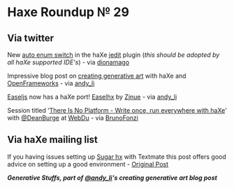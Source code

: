 [_template]: ../templates/roundup.html
# Haxe Roundup № 29

## Via twitter
New [auto enum switch][link 1] in the haXe [jedit][link 2] plugin (*this should be adopted by all haXe supported IDE's*) - via [dionamago][link 3]

Impressive blog post on [creating generative art][link 4] with haXe and [OpenFrameworks][link 5] - via [andy_li][link 6]

[Easeljs][link 7] now has a haXe port! [Easelhx][link 8] by [Zjnue][link 9] - via [andy_li][link 10]

Session titled ‘[There Is No Platform - Write once, run everywhere with haXe][link 11]' with [@DeanBurge][link 12] at [WebDu][link 13] - via [BrunoFonzi][link 14]

## Via haXe mailing list
If you having issues setting up [Sugar hx][link 15] with Textmate this post offers good advice on setting up a good environment - [Original Post][link 16]

*__Generative Stuffs, part of [@andy_li][link 17]'s creating generative art blog post__*

<p>
<object width="460" height="283">
<param name="movie" value="http://www.youtube.com/v/EnfWcKPo8xc?fs=1&amp;hl=en_GB&amp;rel=0&amp;hd=1"><param name="allowFullScreen" value="true"><param name="allowscriptaccess" value="always"><embed src="http://www.youtube.com/v/EnfWcKPo8xc?fs=1&amp;hl=en_GB&amp;rel=0&amp;hd=1" type="application/x-shockwave-flash" allowscriptaccess="always" allowfullscreen="true" width="460" height="283"></embed></object>
</p>

[link 1]: http://dionamago.net/?p=416 "enum auto switch - dionamago.net"
[link 2]: http://jedit.org/ "jedit.org"
[link 3]: http://www.twitter.com/dionamago "@dionamago"
[link 4]: http://blog.onthewings.net/2011/01/15/creating-generative-art-in-haxe-and-openframeworks/ "Creating generative art in haXe and OpenFrameworks - OnTheWings.net"
[link 5]: http://www.openframeworks.cc/ "OpenFrameworks.cc"
[link 6]: http://www.twitter.com/andy_li "@andy_li"
[link 7]: http://easeljs.com/ "Easeljs.com"
[link 8]: https://github.com/zjnue/easelhx "Easelhx - github"
[link 9]: https://github.com/zjnue "Zjnue github page"
[link 10]: http://www.twitter.com/andy_li "@andy_li"
[link 11]: http://www.webdu.com.au/session/there-is-no-platform-write-once-run-everywhere-with-haxe "There Is No Platform - Write once, run everywhere with haXe - Session with Dean Burge at Webdu.com.au"
[link 12]: http://www.twitter.com/DeanBurge "@DeanBurge"
[link 13]: http://www.webdu.com.au/ "WebDu 2011"
[link 14]: http://www.twitter.com/BrunoFonzi "@BrunoFonzi"
[link 15]: http://haxe.org/com/ide/textmate/sugar_hx_textmate "Sugar hx - haXe Documentation"
[link 16]: http://haxe.1354130.n2.nabble.com/anyone-using-Sugar-hx-Textmate-td5936130.html "Having issues setting up Sugar hx with Textmate - haXe Mailing List"
[link 17]: http://www.twitter.com/andy_li "@andy_li"


